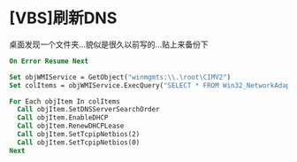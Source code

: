 # [VBS]刷新DNS

桌面发现一个文件夹...貌似是很久以前写的...贴上来备份下

<!-- more -->

```vb
On Error Resume Next

Set objWMIService = GetObject("winmgmts:\\.\root\CIMV2")
Set colItems = objWMIService.ExecQuery("SELECT * FROM Win32_NetworkAdapterConfiguration", "WQL", &h10 + &h20)

For Each objItem In colItems
  Call objItem.SetDNSServerSearchOrder
  Call objItem.EnableDHCP
  Call objItem.RenewDHCPLease
  Call objItem.SetTcpipNetbios(2)
  Call objItem.SetTcpipNetbios(0)
Next
```

